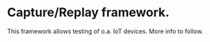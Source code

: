 # Capture/Replay framework. #

This framework allows testing of o.a. IoT devices. More info to follow.